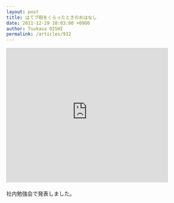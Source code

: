 ```yaml
---
layout: post
title: はてブ砲をくらったときのおはなし
date: 2011-12-29 10:03:00 +0900
author: Tsukasa OISHI
permalink: /articles/932
---
```


<iframe src="https://www.slideshare.net/slideshow/embed_code/10697644" width="427" height="356" frameborder="0" marginwidth="0" marginheight="0" scrolling="no" style="border:1px solid #CCC;border-width:1px 1px 0;margin-bottom:5px" allowfullscreen webkitallowfullscreen mozallowfullscreen></iframe>

社内勉強会で発表しました。

